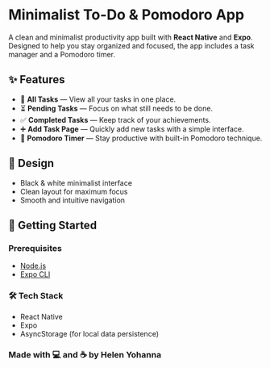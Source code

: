 # Minimalist To-Do & Pomodoro App

A clean and minimalist productivity app built with **React Native** and **Expo**.  
Designed to help you stay organized and focused, the app includes a task manager and a Pomodoro timer.

## ✨ Features

- 📝 **All Tasks** — View all your tasks in one place.
- ⏳ **Pending Tasks** — Focus on what still needs to be done.
- ✅ **Completed Tasks** — Keep track of your achievements.
- ➕ **Add Task Page** — Quickly add new tasks with a simple interface.
- 🍅 **Pomodoro Timer** — Stay productive with built-in Pomodoro technique.

## 🖤 Design

- Black & white minimalist interface
- Clean layout for maximum focus
- Smooth and intuitive navigation

## 🚀 Getting Started

### Prerequisites

- [Node.js](https://nodejs.org/)
- [Expo CLI](https://docs.expo.dev/get-started/installation/)

### 🛠️ Tech Stack

- React Native
- Expo
- AsyncStorage (for local data persistence)

### Made with 💻 and ☕ by Helen Yohanna
